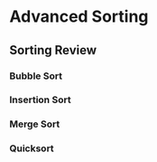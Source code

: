 # Advanced Sorting

## Sorting Review

### Bubble Sort

### Insertion Sort

### Merge Sort

### Quicksort

## 
